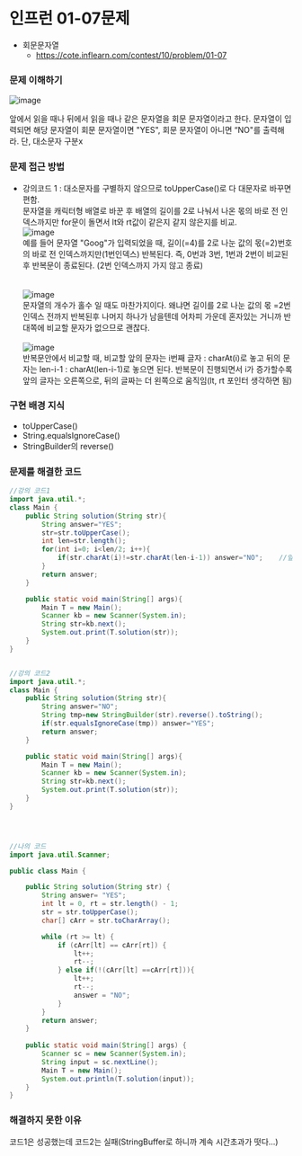# 인프런 01-07문제
- 회문문자열
    - https://cote.inflearn.com/contest/10/problem/01-07

### 문제 이해하기
![image](https://user-images.githubusercontent.com/90403366/224388672-776780ea-dc30-4283-af54-b214e7eb0be4.png)

앞에서 읽을 때나 뒤에서 읽을 때나 같은 문자열을 회문 문자열이라고 한다.
문자열이 입력되면 해당 문자열이 회문 문자열이면 "YES", 회문 문자열이 아니면 “NO"를 출력해라.
단, 대소문자 구분x


### 문제 접근 방법
- 강의코드 1 : 
대소문자를 구별하지 않으므로 toUpperCase()로 다 대문자로 바꾸면 편함. \
문자열을 캐릭터형 배열로 바꾼 후 배열의 길이를 2로 나눠서 나온 몫의 바로 전 인덱스까지만 for문이 돌면서 lt와 rt값이 같은지 같지 않은지를 비교.  \
![image](https://user-images.githubusercontent.com/90403366/225652872-4e7b8551-10f8-4001-8789-f868f9f60462.png)   \
예를 들어 문자열 "Goog"가 입력되었을 때, 길이(=4)를 2로 나눈 값의 몫(=2)번호의 바로 전 인덱스까지만(1번인덱스) 반복된다. 즉, 0번과 3번, 1번과 2번이 비교된 후 반복문이 종료된다. (2번 인덱스까지 가지 않고 종료)
\
\
\
![image](https://user-images.githubusercontent.com/90403366/225653906-4dad0b8b-1db8-4308-abad-9ea46a93bf3c.png)  \
문자열의 개수가 홀수 일 때도 마찬가지이다. 왜냐면 길이를 2로 나눈 값의 몫 =2번 인덱스 전까지 반복된후 나머지 하나가 남을텐데 어차피 가운데 혼자있는 거니까 반대쪽에 비교할 문자가 없으므로 괜찮다.
\
\
![image](https://user-images.githubusercontent.com/90403366/227233974-d78f3ea1-2cff-4581-9800-2aab3f9c4184.png)   \
반복문안에서 비교할 때, 비교할 앞의 문자는 i번째 글자 : charAt(i)로 놓고 뒤의 문자는 len-i-1 : charAt(len-i-1)로 놓으면 된다.
반복문이 진행되면서 i가 증가할수록 앞의 글자는 오른쪽으로, 뒤의 글짜는 더 왼쪽으로 움직임(lt, rt 포인터 생각하면 됨) 

### 구현 배경 지식
- toUpperCase()
- String.equalsIgnoreCase()
- StringBuilder의 reverse()

### 문제를 해결한 코드
```java
//강의 코드1
import java.util.*;
class Main {
    public String solution(String str){
        String answer="YES";
        str=str.toUpperCase();
        int len=str.length();
        for(int i=0; i<len/2; i++){
            if(str.charAt(i)!=str.charAt(len-i-1)) answer="NO";    //앞의 문자와 비교할 뒤의 문자가 같지 않으면 바로 NO로 바꿈. 같지 않은게 한번이라도 있으면 회문문자열이 아니므로.
        }
        return answer;
    }

    public static void main(String[] args){
        Main T = new Main();
        Scanner kb = new Scanner(System.in);
        String str=kb.next();
        System.out.print(T.solution(str));
    }
}


//강의 코드2
import java.util.*;
class Main {
    public String solution(String str){
        String answer="NO";
        String tmp=new StringBuilder(str).reverse().toString();
        if(str.equalsIgnoreCase(tmp)) answer="YES";
        return answer;
    }

    public static void main(String[] args){
        Main T = new Main();
        Scanner kb = new Scanner(System.in);
        String str=kb.next();
        System.out.print(T.solution(str));
    }
}




//나의 코드 
import java.util.Scanner;

public class Main {

    public String solution(String str) {
        String answer= "YES";
        int lt = 0, rt = str.length() - 1;
        str = str.toUpperCase();
        char[] cArr = str.toCharArray();

        while (rt >= lt) {
            if (cArr[lt] == cArr[rt]) {
                lt++;
                rt--;
            } else if(!(cArr[lt] ==cArr[rt])){
                lt++;
                rt--;
                answer = "NO";
            }
        }
        return answer;
    }
    
    public static void main(String[] args) {
        Scanner sc = new Scanner(System.in);
        String input = sc.nextLine();
        Main T = new Main();
        System.out.println(T.solution(input));
    }
}


```

### 해결하지 못한 이유
코드1은 성공했는데 코드2는 실패(StringBuffer로 하니까 계속 시간초과가 떳다...)
